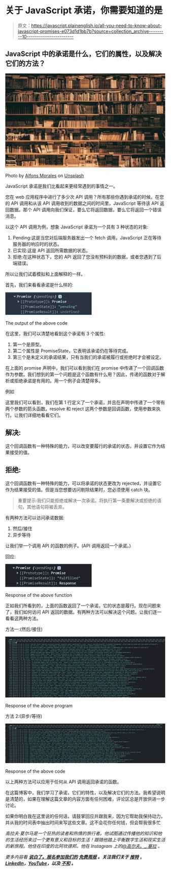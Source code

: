 # 关于 JavaScript 承诺，你需要知道的是

> 原文：<https://javascript.plainenglish.io/all-you-need-to-know-about-javascript-promises-e073d1d1bb7b?source=collection_archive---------10----------------------->

## JavaScript 中的承诺是什么，它们的属性，以及解决它们的方法？

![](img/40aaff5265326b629b7a1a37d502b054.png)

Photo by [Alfons Morales](https://unsplash.com/@alfonsmc10?utm_source=medium&utm_medium=referral) on [Unsplash](https://unsplash.com?utm_source=medium&utm_medium=referral)

JavaScript 承诺是我们比看起来更经常遇到的事情之一。

您在 web 应用程序中进行了多少次 API 调用？所有那些你遇到承诺的时候。在您的 API 调用和从该 API 调用收到的数据之间的时间里，JavaScript 等待该 API 返回数据。那个 API 调用向我们保证，要么它将返回数据，要么它将返回一个错误消息。

以这个 API 调用为例，想象 JavaScript 承诺为一个具有 3 种状态的对象:

1.  Pending:这是当您对后端服务器发出一个 fetch 调用，JavaScript 正在等待服务器的响应时的状态。
2.  已实现:这是 API 返回所需数据的状态。
3.  拒绝:在这种状态下，您的 API 返回了您没有预料到的数据，或者您遇到了后端错误。

所以让我们试着模拟和上面解释的一样。

首先，我们来看看承诺是什么样的:

![](img/12db66d1eac567b4c94d610c6810e1e3.png)

The output of the above code

在这里，我们可以清楚地看到这个承诺有 3 个属性:

1.  第一个是原型。
2.  第二个属性是 PromiseState，它表明该承诺仍在等待完成。
3.  第三个是未定义的承诺结果，只有当我们的承诺被履行或拒绝时才会被设定。

在上面的 promise 声明中，我们可以看到我们在 promise 中传递了一个回调函数作为参数。我们想到的第一个问题是这个函数有什么用？因此，传递的函数对于解析或拒绝承诺是有用的。用一个例子会清楚得多。

例如

这里我们可以看到，我们在第 1 行定义了一个承诺，并且在声明中传递了一个带有两个参数的箭头函数。resolve 和 reject 这两个参数是回调函数，使用参数来执行。让我们详细地看看它们。

## 解决:

这个回调函数有一种特殊的能力，可以改变要履行的承诺的状态，并设置它作为结果接受的值。

## 拒绝:

这个回调函数有一种特殊的能力，可以将承诺的状态更改为 rejected，并设置它作为结果接受的值。但是当您想要访问剔除结果时，您必须使用 catch 块。

> 重要提示:我们只能拒绝或解决一次承诺。将执行第一条要解决或拒绝的语句，其他语句将被丢弃。

有两种方法可以访问承诺数据:

1.  然后/接住
2.  异步等待

让我们举一个调用 API 的函数的例子。(API 调用返回一个承诺。)

回应:

![](img/84e0a96a435d68cd59bd78811188f041.png)

Response of the above function

正如我们所看到的，上面的函数返回了一个承诺，它的状态是履行。现在问题来了，我们如何访问 API 返回的数据。有两种方法可以解决这个问题。让我们逐一看看这两种方法。

方法一:(然后/接住)

![](img/8b5f8d23e0a813357dda3c610188538f.png)

Response of the above program

方法 2:(异步/等待)

![](img/90048599cd4668b6f81741b96eb9dcd0.png)

Response of the above code

以上两种方法可以应用于任何从 API 调用返回承诺的函数。

在这篇博客中，我们学习了承诺，它们的特性，以及解决它们的方法。我希望说明是清楚的，如果在理解这篇文章的内容方面有任何困难，评论区总是开放供进一步讨论。

如果你明白我在这里说的任何话，请鼓掌回应并跟我来，因为它帮助我保持动力，并从我的时间表中抽出时间来写这些文章。这不会花你任何钱，但会帮我很多忙

*高拉夫·夏尔马是一个狂热的读者和热情的旅行者。他试图通过传播他的知识和他的生活经历来过一个更有意义和目标的生活！跟随他踏上平衡数字生活和现实生活的新旅程。他住在印度的北阿坎德邦。他在 Instagram 上的*[*@高尔夫。_.塞拉*](https://www.instagram.com/golf._.sierra/) *。*

*更多内容看* [***说白了。报名参加我们的***](https://plainenglish.io/) **[***免费周报***](http://newsletter.plainenglish.io/) *。关注我们关于* [***推特***](https://twitter.com/inPlainEngHQ) ，[***LinkedIn***](https://www.linkedin.com/company/inplainenglish/)*，*[***YouTube***](https://www.youtube.com/channel/UCtipWUghju290NWcn8jhyAw)*，以及* [***不和***](https://discord.gg/GtDtUAvyhW) *。***